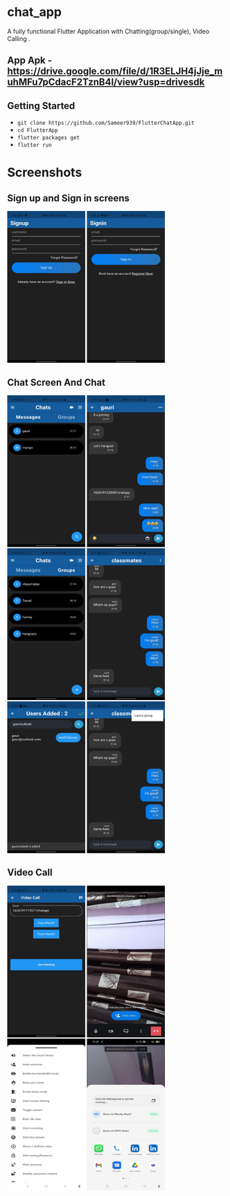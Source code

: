 # chat_app

A fully functional Flutter Application with Chatting(group/single), Video Calling .

## App Apk - https://drive.google.com/file/d/1R3ELJH4jJje_muhMFu7pCdacF2TznB4l/view?usp=drivesdk 
## Getting Started
- `git clone https://github.com/Sameer939/FlutterChatApp.git`
- `cd FlutterApp`
- `flutter packages get`
- `flutter run`

# Screenshots
## Sign up and Sign in screens 
<img width="180" height="350" src="https://github.com/gauriwanare/FlutterApp/blob/main/SS/signup.jpeg"/> <img width="180" height="350" src="https://github.com/gauriwanare/FlutterApp/blob/main/SS/Signin.jpeg"/> 

## Chat Screen And Chat
<img width="180" height="350" src="https://github.com/gauriwanare/FlutterApp/blob/main/SS/SingleChat.jpeg"/> <img width="180" height="350" src="https://github.com/gauriwanare/FlutterApp/blob/main/SS/SingleChatConvo.jpeg"/> <img width="180" height="350" src="https://github.com/gauriwanare/FlutterApp/blob/main/SS/GroupChats.jpeg"/> <img width="180" height="350" src="https://github.com/gauriwanare/FlutterApp/blob/main/SS/GroupChatConvo.jpeg"/> <img width="180" height="350" src="https://github.com/gauriwanare/FlutterApp/blob/main/SS/AddingToGroup.jpeg"/> <img width="180" height="350" src="https://github.com/gauriwanare/FlutterApp/blob/main/SS/LeaveGroup.jpeg"/> 

## Video Call 
<img width="180" height="350" src="https://github.com/gauriwanare/FlutterApp/blob/main/SS/videoCallRoomPage.jpeg"/> <img width="180" height="350" src="https://github.com/gauriwanare/FlutterApp/blob/main/SS/InvideoCall.jpeg"/> <img width="180" height="350" src="https://github.com/gauriwanare/FlutterApp/blob/main/SS/videoCallFeatures.jpeg"/> <img width="180" height="350" src="https://github.com/gauriwanare/FlutterApp/blob/main/SS/SharingVideoCallToApps.jpeg"/> 
